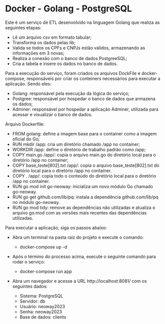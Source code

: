 
# Docker - Golang - PostgreSQL

Este é um serviço de ETL desenvolvido na linguagem Golang que realiza as seguintes etapas:

- Lê um arquivo csv em formato tabular;
- Transforma os dados pelas lib;
- Valida se todos os CPFs e CNPJs estão válidos, armazenando as informações em 3 novas;
- Realiza a conexão com o banco de dados PostgreeSQL;
- Cria a tabela e insere os dados no banco de dados.

Para a execução do serviço, foram criados os arquivos DockFile e docker-compose, responsáveis por criar os conteiners necessários para executar a aplicação. Sendo eles:

- Golang: responsável pela execução da lógica do serviço;
- Postgree: responsável por hospedar o banco de dados que armazena os dados;
- Adminer: responsável por hospedar a aplicação Adminer, utilizada para acessar e visualizar o banco de dados.

Arquivo Dockerfile:

* FROM golang: define a imagem base para o container como a imagem oficial do Go;
* RUN mkdir /app: cria um diretório chamado /app no container;
* WORKDIR /app: define o diretório de trabalho padrão como /app;
* COPY main.go /app/: copia o arquivo main.go do diretório local para o diretório /app no container;
* COPY base_teste[802].txt /app/: copia o arquivo base_teste[802].txt do diretório local para o diretório /app no container.
* COPY . /app/: copia todo o conteúdo do diretório local para o diretório /app no container.
* RUN go mod init go-neoway: inicializa um novo módulo Go chamado go-neoway.
* RUN go get github.com/lib/pq: instala a dependência github.com/lib/pq no módulo go-neoway.
* RUN go mod tidy: remove as dependências não utilizadas e atualiza o arquivo go.mod com as versões mais recentes das dependências utilizadas.

Para executar a aplicação, siga os passos abaixo:

- Abra um terminal na pasta raiz do projeto e execute o comando:

  - docker-compose up -d
- Após o término do processo acima, execute o seguinte comando para rodar o serviço:

  - docker-compose run app
- Abra um navegador e acesse a URL http://localhost:8081/ com os seguintes dados:

  - Sistema: PostgreSQL
  - Servidor: db
  - Usuário: neoway2023
  - Senha: neoway2023
  - Base de dados: clients
